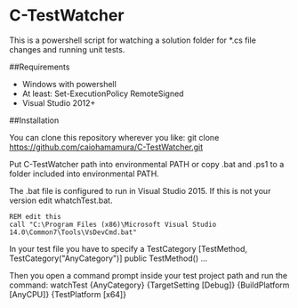 # C-TestWatcher
This is a powershell script for watching a solution folder for *.cs file changes and running unit tests.

##Requirements
 - Windows with powershell
 - At least: Set-ExecutionPolicy RemoteSigned
 - Visual Studio 2012+

##Installation
 
 You can clone this repository wherever you like:
     git clone https://github.com/caiohamamura/C-TestWatcher.git

Put C-TestWatcher path into environmental PATH or copy .bat and .ps1 to a folder included into environmental PATH.

The .bat file is configured to run in Visual Studio 2015. If this is not your version edit whatchTest.bat.

    REM edit this
    call "C:\Program Files (x86)\Microsoft Visual Studio 14.0\Common7\Tools\VsDevCmd.bat"

In your test file you have to specify a TestCategory
    [TestMethod, TestCategory("AnyCategory")]
    public TestMethod() ...

Then you open a command prompt inside your test project path and run the command:
    watchTest {AnyCategory} {TargetSetting [Debug]} {BuildPlatform [AnyCPU]} {TestPlatform [x64]}